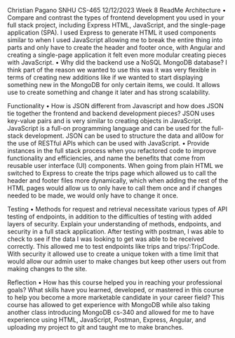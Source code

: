 Christian Pagano
SNHU CS-465
12/12/2023
Week 8 ReadMe
Architecture
•	Compare and contrast the types of frontend development you used in your full stack project, including Express HTML, JavaScript, and the single-page application (SPA).
I used Express to generate HTML it used components similar to when I used JavaScript allowing me to break the entire thing into parts and only have to create the header and footer once, with Angular and creating a single-page application it felt even more modular creating pieces with JavaScript. 
•	Why did the backend use a NoSQL MongoDB database?
I think part of the reason we wanted to use this was it was very flexible in terms of creating new additions like if we wanted to start displaying something new in the MongoDB for only certain items, we could. It allows use to create something and change it later and has strong scalability. 

Functionality
•	How is JSON different from Javascript and how does JSON tie together the frontend and backend development pieces?
JSON uses key-value pairs and is very similar to creating objects in JavaScript. JavaScript is a full-on programming language and can be used for the full-stack development. JSON can be used to structure the data and all0ow for the use of RESTful APIs which can be used with JavaScript.
•	Provide instances in the full stack process when you refactored code to improve functionality and efficiencies, and name the benefits that come from reusable user interface (UI) components.
When going from plain HTML we switched to Express to create the trips page which allowed us to call the header and footer files more dynamically, which when adding the rest of the HTML pages would allow us to only have to call them once and if changes needed to be made, we would only have to change it once.

Testing
•	Methods for request and retrieval necessitate various types of API testing of endpoints, in addition to the difficulties of testing with added layers of security. Explain your understanding of methods, endpoints, and security in a full stack application.
After testing with postman, I was able to check to see if the data I was looking to get was able to be received correctly. This allowed me to test endpoints like trips and trips/:TripCode. With security it allowed use to create a unique token with a time limit that would allow our admin user to make changes but keep other users out from making changes to the site. 

Reflection
•	How has this course helped you in reaching your professional goals? What skills have you learned, developed, or mastered in this course to help you become a more marketable candidate in your career field?
This course has allowed to get experience with MongoDB while also taking another class introducing MongoDB cs-340 and allowed for me to have experience using HTML, JavaScript, Postman, Express, Angular, and uploading my project to git and taught me to make branches. 
